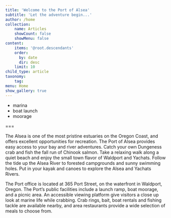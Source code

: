 ```yaml
---
title: 'Welcome to the Port of Alsea'
subtitle: 'Let the adventure begin...'
author: /home
collection:
    name: Articles
    showCount: false
    showMenu: false
content:
    items: '@root.descendants'
    order:
      by: date
      dir: desc
    limit: 10
child_type: article
taxonomy:
    tag:
menu: Home
show_gallery: true
---
```


- marina
- boat launch
- moorage


===

The Alsea is one of the most pristine estuaries on the Oregon Coast, and offers excellent opportunities for recreation. The Port of Alsea provides easy access to your bay and river adventures. Catch your own Dungeness crab and fish the fall run of Chinook salmon. Take a relaxing walk along a quiet beach and enjoy the small town flavor of Waldport and Yachats. Follow the tide up the Alsea River to forested campgrounds and sunny swimming holes.  Put in your kayak and canoes to explore the Alsea and Yachats Rivers.

The Port office is located at 365 Port Street, on the waterfront in Waldport, Oregon.  The Port’s public facilities include a launch ramp, boat moorage, and a picnic area. An accessible viewing platform give visitors a close up look at marine life while crabbing. Crab rings, bait, boat rentals and fishing tackle are available nearby, and area restaurants provide a wide selection of meals to choose from.
